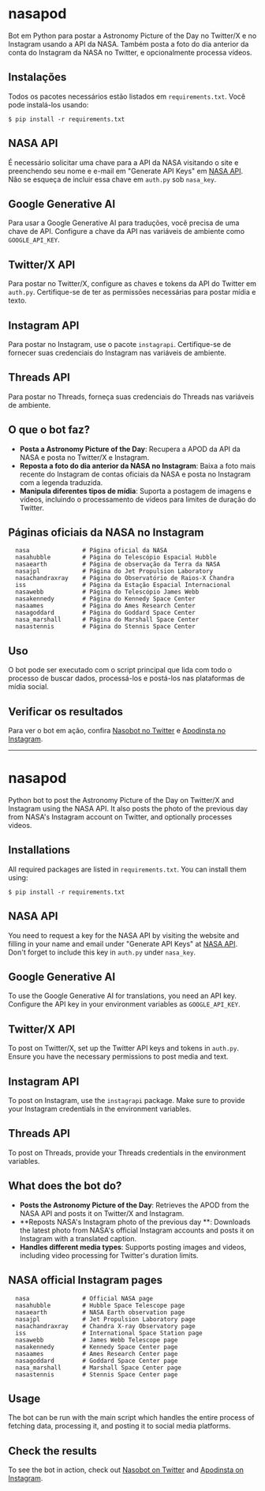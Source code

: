 # nasapod

Bot em Python para postar a Astronomy Picture of the Day no Twitter/X e no Instagram usando a API da NASA. Também posta a foto do dia anterior da conta do Instagram da NASA no Twitter, e opcionalmente processa vídeos.

## Instalações
Todos os pacotes necessários estão listados em `requirements.txt`. Você pode instalá-los usando:

```
$ pip install -r requirements.txt
```


## NASA API
É necessário solicitar uma chave para a API da NASA visitando o site e preenchendo seu nome e e-mail em "Generate API Keys" em [NASA API](https://api.nasa.gov/). Não se esqueça de incluir essa chave em `auth.py` sob `nasa_key`.

## Google Generative AI
Para usar a Google Generative AI para traduções, você precisa de uma chave de API. Configure a chave da API nas variáveis de ambiente como `GOOGLE_API_KEY`.

## Twitter/X API
Para postar no Twitter/X, configure as chaves e tokens da API do Twitter em `auth.py`. Certifique-se de ter as permissões necessárias para postar mídia e texto.

## Instagram API
Para postar no Instagram, use o pacote `instagrapi`. Certifique-se de fornecer suas credenciais do Instagram nas variáveis de ambiente.

## Threads API
Para postar no Threads, forneça suas credenciais do Threads nas variáveis de ambiente.

## O que o bot faz?
- **Posta a Astronomy Picture of the Day**: Recupera a APOD da API da NASA e posta no Twitter/X e Instagram.
- **Reposta a foto do dia anterior da NASA no Instagram**: Baixa a foto mais recente do Instagram de contas oficiais da NASA e posta no Instagram com a legenda traduzida.
- **Manipula diferentes tipos de mídia**: Suporta a postagem de imagens e vídeos, incluindo o processamento de vídeos para limites de duração do Twitter.

## Páginas oficiais da NASA no Instagram
```
  nasa               # Página oficial da NASA
  nasahubble         # Página do Telescópio Espacial Hubble
  nasaearth          # Página de observação da Terra da NASA
  nasajpl            # Página do Jet Propulsion Laboratory
  nasachandraxray    # Página do Observatório de Raios-X Chandra
  iss                # Página da Estação Espacial Internacional
  nasawebb           # Página do Telescópio James Webb
  nasakennedy        # Página do Kennedy Space Center
  nasaames           # Página do Ames Research Center
  nasagoddard        # Página do Goddard Space Center
  nasa_marshall      # Página do Marshall Space Center
  nasastennis        # Página do Stennis Space Center
```

## Uso
O bot pode ser executado com o script principal que lida com todo o processo de buscar dados, processá-los e postá-los nas plataformas de mídia social.

## Verificar os resultados
Para ver o bot em ação, confira [Nasobot no Twitter](https://twitter.com/nasobot) e [Apodinsta no Instagram](https://www.instagram.com/apodinsta/).

---

# nasapod

Python bot to post the Astronomy Picture of the Day on Twitter/X and Instagram using the NASA API. It also posts the photo of the previous day from NASA's Instagram account on Twitter, and optionally processes videos.

## Installations
All required packages are listed in `requirements.txt`. You can install them using:

```
$ pip install -r requirements.txt
```

## NASA API
You need to request a key for the NASA API by visiting the website and filling in your name and email under "Generate API Keys" at [NASA API](https://api.nasa.gov/). Don't forget to include this key in `auth.py` under `nasa_key`.

## Google Generative AI
To use the Google Generative AI for translations, you need an API key. Configure the API key in your environment variables as `GOOGLE_API_KEY`.

## Twitter/X API
To post on Twitter/X, set up the Twitter API keys and tokens in `auth.py`. Ensure you have the necessary permissions to post media and text.

## Instagram API
To post on Instagram, use the `instagrapi` package. Make sure to provide your Instagram credentials in the environment variables.

## Threads API
To post on Threads, provide your Threads credentials in the environment variables.

## What does the bot do?
- **Posts the Astronomy Picture of the Day**: Retrieves the APOD from the NASA API and posts it on Twitter/X and Instagram.
- **Reposts NASA's Instagram photo of the previous day **: Downloads the latest photo from NASA's official Instagram accounts and posts it on Instagram with a translated caption.
- **Handles different media types**: Supports posting images and videos, including video processing for Twitter's duration limits.

## NASA official Instagram pages
```
  nasa               # Official NASA page
  nasahubble         # Hubble Space Telescope page
  nasaearth          # NASA Earth observation page
  nasajpl            # Jet Propulsion Laboratory page
  nasachandraxray    # Chandra X-ray Observatory page
  iss                # International Space Station page
  nasawebb           # James Webb Telescope page
  nasakennedy        # Kennedy Space Center page
  nasaames           # Ames Research Center page
  nasagoddard        # Goddard Space Center page
  nasa_marshall      # Marshall Space Center page
  nasastennis        # Stennis Space Center page
```

## Usage
The bot can be run with the main script which handles the entire process of fetching data, processing it, and posting it to social media platforms.

## Check the results
To see the bot in action, check out [Nasobot on Twitter](https://twitter.com/nasobot) and [Apodinsta on Instagram](https://www.instagram.com/apodinsta/).
